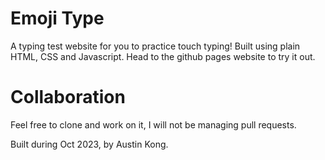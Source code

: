 # Emoji Type
A typing test website for you to practice touch typing! Built using plain HTML, CSS and Javascript. Head to the github pages website to try it out.

# Collaboration
Feel free to clone and work on it, I will not be managing pull requests.

Built during Oct 2023, by Austin Kong.
